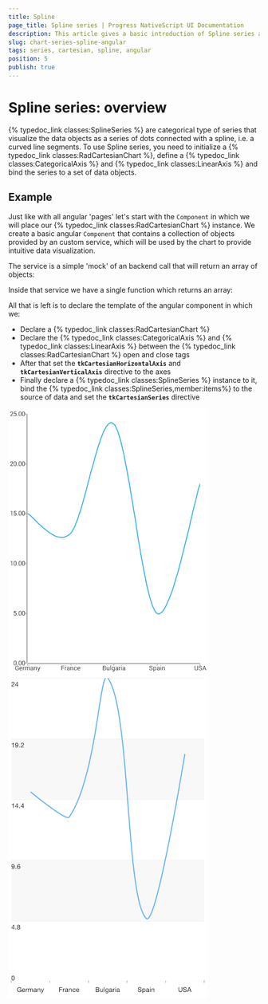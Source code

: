```yaml
---
title: Spline
page_title: Spline series | Progress NativeScript UI Documentation
description: This article gives a basic introduction of Spline series and continues with a sample scenario of how Spline series are used.
slug: chart-series-spline-angular
tags: series, cartesian, spline, angular
position: 5
publish: true
---
```


# Spline series: overview
{% typedoc_link classes:SplineSeries %} are categorical type of series that visualize the data objects as a series of dots connected with a spline, i.e. a curved line segments. To use Spline series, you need to initialize a {% typedoc_link classes:RadCartesianChart %}, define a {% typedoc_link classes:CategoricalAxis %} and {% typedoc_link classes:LinearAxis %} and bind the series to a set of data objects.

## Example
Just like with all angular 'pages' let's start with the `Component` in which we will place our {% typedoc_link classes:RadCartesianChart %} instance. We create a basic angular `Component` that contains a collection of objects provided by an custom service, which will be used by the chart to provide intuitive data visualization.

The service is a simple 'mock' of an backend call that will return an array of objects:

<snippet id='chart-angular-data-service'/>

Inside that service we have a single function which returns an array:

<snippet id='chart-angular-categorical-source'/>

<snippet id='chart-angular-country'/>

All that is left is to declare the template of the angular component in which we:

- Declare a {% typedoc_link classes:RadCartesianChart %}
- Declare the {% typedoc_link classes:CategoricalAxis %} and {% typedoc_link classes:LinearAxis %} between the {% typedoc_link classes:RadCartesianChart %} open and close tags
- After that set the **`tkCartesianHorizontalAxis`** and **`tkCartesianVerticalAxis`** directive to the axes
- Finally declare a {% typedoc_link classes:SplineSeries %} instance to it, bind the {% typedoc_link classes:SplineSeries,member:items%} to the source of data and set the **`tkCartesianSeries`** directive

<snippet id='chart-angular-spline-series-component'/>
<snippet id='chart-angular-spline-series'/>

![Cartesian chart: Spline series](../../../img/ns_ui/spline_series_android.png "Spline series on Android.") ![Cartesian chart: Spline series](../../../img/ns_ui/spline_series_ios.png "Spline series on iOS.")
